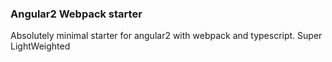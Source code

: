 ### Angular2 Webpack starter
Absolutely minimal starter for angular2 with webpack and typescript.
Super LightWeighted